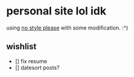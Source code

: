 # personal site lol idk
using [no style please](https://github.com/riggraz/no-style-please) with some modification. :^)

## wishlist
- [] fix resume
- [] datesort posts?